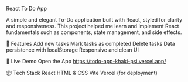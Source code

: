 React To Do App

A simple and elegant To-Do application built with React, styled for clarity and responsiveness.
This project helped me learn and implement React fundamentals such as components, state management, and side effects.

🚀 Features
Add new tasks
Mark tasks as completed
Delete tasks
Data persistence with localStorage
Responsive and clean UI

🔗 Live Demo
Open the App https://todo-app-khaki-psi.vercel.app/

📦 Tech Stack
React
HTML & CSS
Vite
Vercel (for deployment)
